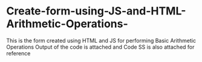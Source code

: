 # Create-form-using-JS-and-HTML-Arithmetic-Operations-
This is the form created using HTML and JS for performing Basic Arithmetic Operations 
Output of the code is attached and Code SS is also attached for reference
